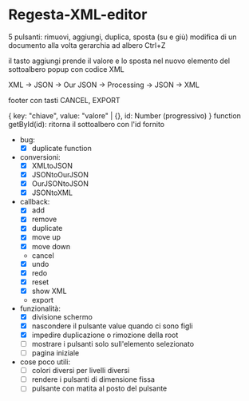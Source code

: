 # Regesta-XML-editor

5 pulsanti: rimuovi, aggiungi, duplica, sposta (su e giù)
modifica di un documento alla volta
gerarchia ad albero
Ctrl+Z

il tasto aggiungi prende il valore e lo sposta nel nuovo elemento del sottoalbero
popup con codice XML

XML -> JSON -> Our JSON -> Processing -> JSON -> XML

footer con tasti CANCEL, EXPORT

{
    key: "chiave",
    value: "valore" | {},
    id: Number (progressivo)
}
function getById(id): ritorna il sottoalbero con l'id fornito

 - bug:
   - [x] duplicate function
 - conversioni:
   - [x] XMLtoJSON
   - [x] JSONtoOurJSON
   - [x] OurJSONtoJSON
   - [x] JSONtoXML
 - callback:
   - [x] add
   - [x] remove
   - [x] duplicate
   - [x] move up
   - [x] move down
   - cancel
   - [x] undo
   - [x] redo
   - [x] reset
   - [x] show XML
   - export
 - funzionalità:
   - [x] divisione schermo
   - [x] nascondere il pulsante value quando ci sono figli
   - [x] impedire duplicazione o rimozione della root
   - [ ] mostrare i pulsanti solo sull'elemento selezionato
   - [ ] pagina iniziale
 - cose poco utili:
   - [ ] colori diversi per livelli diversi
   - [ ] rendere i pulsanti di dimensione fissa
   - [ ] pulsante con matita al posto del pulsante
